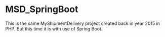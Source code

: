 # MSD_SpringBoot
This is the same MyShipmentDelivery project created back in year 2015 in PHP. But this time it is with use of Spring Boot.

